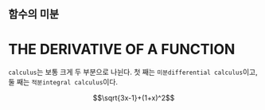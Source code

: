 ## 함수의 미분 
# THE DERIVATIVE OF A FUNCTION 

`calculus`는 보통 크게 두 부분으로 나뉜다. 첫 째는 `미분differential calculus`이고, 둘 째는 `적분integral calculus`이다.  

```math
\sqrt{3x-1}+(1+x)^2
```